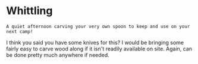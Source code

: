 # Whittling

    A quiet afternoon carving your very own spoon to keep and use on your next camp!

I think you said you have some knives for this? I would be bringing some fairly easy to carve wood along if it isn't readily available on site. Again, can be done pretty much anywhere if needed.
